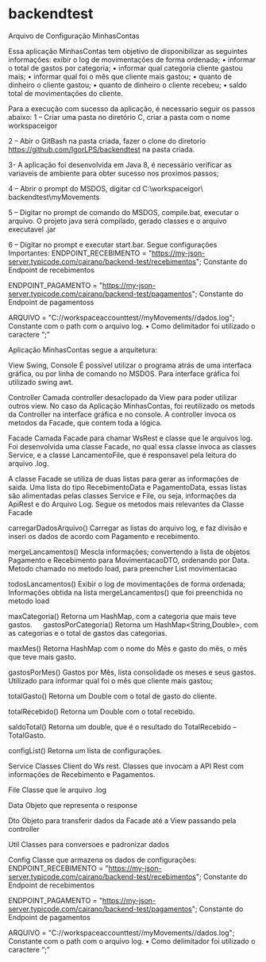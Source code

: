 # backendtest

Arquivo de Configuração MinhasContas

Essa aplicação MinhasContas  tem objetivo de disponibilizar as seguintes informações:
exibir o log de movimentações de forma ordenada;
•	informar o total de gastos por categoria;
•	informar qual categoria cliente gastou mais;
•	informar qual foi o mês que cliente mais gastou;
•	quanto de dinheiro o cliente gastou;
•	quanto de dinheiro o cliente recebeu;
•	saldo total de movimentações do cliente.

Para a execução com sucesso da aplicação, é necessario seguir os passos abaixo:
1 – Criar uma pasta no diretório C, criar a pasta com o nome workspaceigor

2 – Abir o GitBash na pasta criada, fazer o clone do diretorio https://github.com/IgorLPS/backendtest na pasta criada.

3-  A aplicação foi desenvolvida em Java 8, é necessário verificar as variaveis de ambiente para obter sucesso nos proximos passos;

4 – Abrir o prompt do MSDOS, digitar cd C:\workspaceigor\ backendtest\myMovements

5 – Digitar no prompt de comando do MSDOS, compile.bat, executar o arquivo. O projeto java será compilado, gerado classes e o arquivo executavel .jar

6 – Digitar no prompt e executar start.bar.
Segue configurações Importantes:
ENDPOINT_RECEBIMENTO = "https://my-json-server.typicode.com/cairano/backend-test/recebimentos";  Constante do Endpoint de recebimentos

ENDPOINT_PAGAMENTO = "https://my-json-server.typicode.com/cairano/backend-test/pagamentos";  Constante do Endpoint de pagamentoss

ARQUIVO = "C://workspaceaccounttest//myMovements//dados.log";   Constante com o path com o arquivo log.
•	Como delimitador foi utilizado o caractere “;”

 
Aplicação MinhasContas segue a arquitetura:

View Swing, Console
É possível utilizar o programa atrás de uma interfaca gráfica, ou por linha de comando no MSDOS.
Para interface gráfica foi utilizado swing awt.

Controller
Camada controller desaclopado da View para poder utilizar outros view.
No caso da Aplicação MinhasContas, foi reutilizado os metods da Controller na interface gráfica e no console.
A controller invoca os metodos da Facade, que contem toda a lógica.

Facade
Camada Facade para chamar WsRest e classe que le arquivos log.
Foi desenvolvida uma classe Facade, no qual essa classe invoca as classes Service, e a classe LancamentoFile, que é responsavel pela leitura do arquivo .log.

A classe Facade se utiliza de duas listas para gerar as informações de saida.
Uma lista do tipo RecebimentoData e PagamentoData, essas listas são alimentadas pelas classes Service e File, ou seja, informações da ApiRest e do Arquivo Log.
Segue os metodos mais relevantes da Classe Facade

carregarDadosArquivo()
Carregar as listas do arquivo log, e faz divisão e inseri os dados de acordo com Pagamento e recebimento.

mergeLancamentos()
Mescla informações; convertendo a lista de objetos Pagamento e Recebimento para  MovimentacaoDTO,  ordenando por Data.
Metodo chamado no metodo load, para preencher List<MovimentacaoDTO> movimentacao

todosLancamentos()
Exibir o log de movimentações de forma ordenada;
Informações obtida na lista mergeLancamentos() que foi preenchida no metodo load

maxCategoria()
Retorna um HashMap, com a categoria que mais teve gastos.
 
gastosPorCategoria()
Retorna um HashMap<String,Double>, com as categorias e o total de gastos das categorias.

maxMes()
Retorna HashMap com o nome do Mês e gasto do mês, o mês que teve mais gasto.

gastosPorMes()
Gastos por Mês, lista consolidade os meses e seus gastos.
Utilizado para informar qual foi o mês que cliente mais gastou;

totalGasto()
Retorna um Double com o total de gasto do cliente.

totalRecebido()
Retorna um Double com o total recebido.

saldoTotal()
Retorna um double, que é o resultado do TotalRecebido – TotalGasto.

configList()
Retorna um lista de configurações.

Service
Classes Client do Ws rest.
Classes que invocam a API Rest com informações de Recebimento e Pagamentos.

File
Classe que le arquivo .log

Data
Objeto que representa o response

Dto
Objeto para transferir dados da Facade até a View passando pela controller

Util
Classes para conversoes e padronizar dados

Config
Classe que armazena os dados de configurações:
ENDPOINT_RECEBIMENTO = "https://my-json-server.typicode.com/cairano/backend-test/recebimentos";
Constante do Endpoint de recebimentos

ENDPOINT_PAGAMENTO = "https://my-json-server.typicode.com/cairano/backend-test/pagamentos";
Constante do Endpoint de pagamentos



ARQUIVO = "C://workspaceaccounttest//myMovements//dados.log";
Constante com o path com o arquivo log.
•	Como delimitador foi utilizado o caractere “;”

